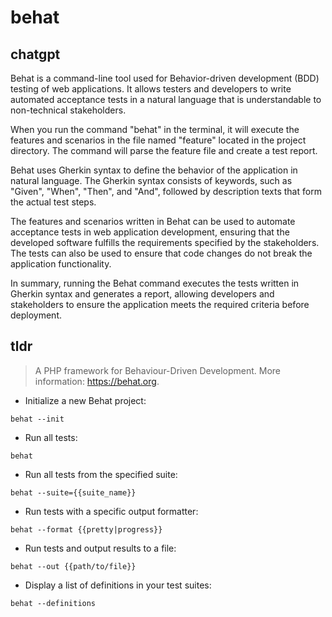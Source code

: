 # behat 
## chatgpt 
Behat is a command-line tool used for Behavior-driven development (BDD) testing of web applications. It allows testers and developers to write automated acceptance tests in a natural language that is understandable to non-technical stakeholders. 

When you run the command "behat" in the terminal, it will execute the features and scenarios in the file named "feature" located in the project directory. The command will parse the feature file and create a test report. 

Behat uses Gherkin syntax to define the behavior of the application in natural language. The Gherkin syntax consists of keywords, such as "Given", "When", "Then", and "And", followed by description texts that form the actual test steps.

The features and scenarios written in Behat can be used to automate acceptance tests in web application development, ensuring that the developed software fulfills the requirements specified by the stakeholders. The tests can also be used to ensure that code changes do not break the application functionality.

In summary, running the Behat command executes the tests written in Gherkin syntax and generates a report, allowing developers and stakeholders to ensure the application meets the required criteria before deployment. 

## tldr 
 
> A PHP framework for Behaviour-Driven Development.
> More information: <https://behat.org>.

- Initialize a new Behat project:

`behat --init`

- Run all tests:

`behat`

- Run all tests from the specified suite:

`behat --suite={{suite_name}}`

- Run tests with a specific output formatter:

`behat --format {{pretty|progress}}`

- Run tests and output results to a file:

`behat --out {{path/to/file}}`

- Display a list of definitions in your test suites:

`behat --definitions`
